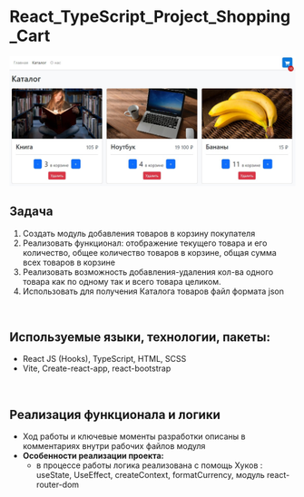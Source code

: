 # React_TypeScript_Project_Shopping_Cart



 
![alt text](https://github.com/AntonioMikhailov/AntonioMikhailov/blob/main/assets/shopping-cart.jpg)
## Задача
1.	Создать модуль добавления товаров в корзину покупателя
2.	Реализовать функционал: отображение текущего товара и его количество, общее количество товаров в корзине, общая сумма всех товаров в корзине
3. Реализовать возможность добавления-удаления кол-ва одного товара как по одному так и всего товара целиком.
4. Использовать для получения Каталога товаров файл формата json   

&nbsp;
## Используемые языки, технологии, пакеты:
-	React JS (Hooks), TypeScript, HTML, SCSS
-	Vite, Create-react-app, react-bootstrap


&nbsp;
## Реализация функционала и логики
-	Ход работы и ключевые моменты разработки описаны в комментариях внутри рабочих файлов модуля 
- **Особенности реализации проекта:**
    -	в процессе работы логика реализована с помощь Хуков : useState, UseEffect,  createContext, formatCurrency, модуль react-router-dom
  
    
